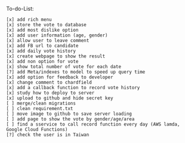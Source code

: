 
To-do-List:

    [x] add rich menu
    [x] store the vote to database
    [x] add most dislike option
    [x] add user information (age, gender)
    [x] allow user to leave comment
    [x] add FB url to candidate
    [x] add daily vote history
    [x] create webpage to show the result
    [x] add non option for vote
    [x] show total number of vote for each date
    [?] add Meta/indexes to model to speed up query time
    [x] add option for feedback to developer
    [x] change comment to chardfield
    [x] add a callback function to record vote history
    [x] study how to deploy to server
    [x] upload to github and hide secret key
    [ ] merge/clean migrations
    [ ] clean requirement.txt
    [ ] move image to github to save server loading
    [ ] add page to show the vote by gender/age/area
    [ ] find a sservice to call record function every day (AWS lamda, Google Cloud Functions)
    [?] check the user is in Taiwan
